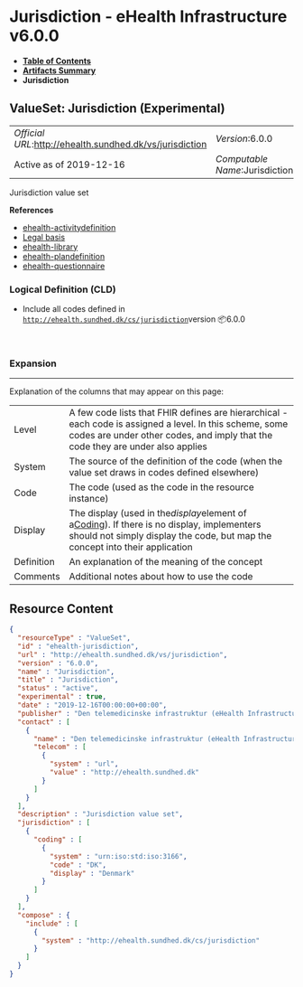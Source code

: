 # Jurisdiction - eHealth Infrastructure v6.0.0

* [**Table of Contents**](toc.md)
* [**Artifacts Summary**](artifacts.md)
* **Jurisdiction**

## ValueSet: Jurisdiction (Experimental) 

| | |
| :--- | :--- |
| *Official URL*:http://ehealth.sundhed.dk/vs/jurisdiction | *Version*:6.0.0 |
| Active as of 2019-12-16 | *Computable Name*:Jurisdiction |

 
Jurisdiction value set 

 **References** 

* [ehealth-activitydefinition](StructureDefinition-ehealth-activitydefinition.md)
* [Legal basis](StructureDefinition-ehealth-legalBasis.md)
* [ehealth-library](StructureDefinition-ehealth-library.md)
* [ehealth-plandefinition](StructureDefinition-ehealth-plandefinition.md)
* [ehealth-questionnaire](StructureDefinition-ehealth-questionnaire.md)

### Logical Definition (CLD)

* Include all codes defined in [`http://ehealth.sundhed.dk/cs/jurisdiction`](CodeSystem-ehealth-jurisdiction.md)version 📦6.0.0

 

### Expansion

-------

 Explanation of the columns that may appear on this page: 

| | |
| :--- | :--- |
| Level | A few code lists that FHIR defines are hierarchical - each code is assigned a level. In this scheme, some codes are under other codes, and imply that the code they are under also applies |
| System | The source of the definition of the code (when the value set draws in codes defined elsewhere) |
| Code | The code (used as the code in the resource instance) |
| Display | The display (used in the*display*element of a[Coding](http://hl7.org/fhir/R4/datatypes.html#Coding)). If there is no display, implementers should not simply display the code, but map the concept into their application |
| Definition | An explanation of the meaning of the concept |
| Comments | Additional notes about how to use the code |



## Resource Content

```json
{
  "resourceType" : "ValueSet",
  "id" : "ehealth-jurisdiction",
  "url" : "http://ehealth.sundhed.dk/vs/jurisdiction",
  "version" : "6.0.0",
  "name" : "Jurisdiction",
  "title" : "Jurisdiction",
  "status" : "active",
  "experimental" : true,
  "date" : "2019-12-16T00:00:00+00:00",
  "publisher" : "Den telemedicinske infrastruktur (eHealth Infrastructure)",
  "contact" : [
    {
      "name" : "Den telemedicinske infrastruktur (eHealth Infrastructure)",
      "telecom" : [
        {
          "system" : "url",
          "value" : "http://ehealth.sundhed.dk"
        }
      ]
    }
  ],
  "description" : "Jurisdiction value set",
  "jurisdiction" : [
    {
      "coding" : [
        {
          "system" : "urn:iso:std:iso:3166",
          "code" : "DK",
          "display" : "Denmark"
        }
      ]
    }
  ],
  "compose" : {
    "include" : [
      {
        "system" : "http://ehealth.sundhed.dk/cs/jurisdiction"
      }
    ]
  }
}

```
